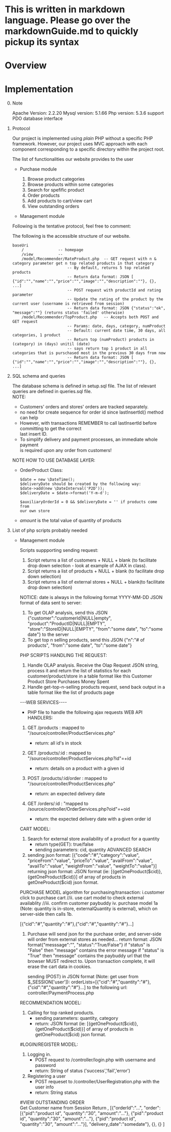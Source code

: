 # This is written in markdown language. Please go over the markdownGuide.md to quickly pickup its syntax
# Overview

# Implementation

0.	Note

	Apache Version: 2.2.20
	Mysql version: 	5.1.66
	Php version: 	5.3.6 support PDO database interface
1.	Protocol
	
	Our project is implemented using *plain* PHP without a specific PHP framework.
	However, our project uses MVC approach with each component corresponding to
	a specific directory within the project root.
	
	The list of functionalities our website provides to the user
	
	*	Purchase module
		
		1.	Browse product categories
		2.	Browse products within some categories
		3.	Search for spefific product
		4.	Order products
		5.	Add products to cart/view cart
		6.	View outstanding orders
		
	*	Management module
	
	Following is the tentative protocol, feel free to comment:
	
	The following is the accessible structure of our website. 
	
		baseUri
			/				-- homepage
			/view			-- 
			/model/Recommender/RateProduct.php	-- GET request with n & category parameter get n top related products in that category
								-- By default, returns 5 top related products
								-- Return data format: JSON [ {"id":"","name":"","price":"","image":"","description":""}, {}, ...]
								-- POST request with productId and rating parameter
								-- Update the rating of the product by the current user (username is retrieved from session)
								-- Return data format: JSON {"status":"ok", "message":""} (returns status 'failed' otherwise)
			/model/Recommender/TopProduct.php	-- Accepts both POST and GET request
								-- Params: date, days, category, numProduct
								-- Default: current date time, 30 days, all categories, 1 product
								-- Return top (numProduct) products in (category) in (days) unitil (date)
								-- says return top 1 product in all categories that is purschased most in the previous 30 days from now
								-- Return data format: JSON [ {"id":"","name":"","price":"","image":"","description":""}, {}, ...]


2.	SQL schema and queries

	The database schema is defined in setup.sql file. The list of relevant queries
	are defined in queries.sql file.  
	NOTE:
	+	Customers' orders and stores' orders are tracked separately.
	+	no need for create sequence for order id since lastInsertId() method can help
	+	However, with transactions REMEMBER to call lastInsertId before committing to get the correct  
		last insert ID.
	+	To simplify delivery and payment processes, an immediate whole payment  
		is required upon any order from customers!
	
	NOTE HOW TO USE DATABASE LAYER:  
	+	OrderProduct Class:  
		
	  		$date = new \DateTime();
			$deliveryDate should be created by the following way:
			$date->add(new \DateInterval('P2D'));
			$deliveryDate = $date->format('Y-m-d');

			$auxiliaryOrderId = 0 && $deliveryDate = '' if products come from
			our own store  
	+	*amount* is the total value of quantity of products
3.	List of php scripts probably needed

	
	+	Management module
		
		Scripts suppporting sending request: 
		
		1.	Script returns a list of customers + NULL + blank (to facilitate
			drop down selection - look at example of AJAX in class).
		2.	Script returns a list of products + NULL + blank (to facilitate
			drop down selection)
		3.	Script returns a list of external stores + NULL + blank(to facilitate
			drop down selection)
		
		NOTICE: date is always in the following format YYYY-MM-DD
		JSON format of data sent to server:
		
		1.	To get OLAP analysis, send this JSON {"customer":"customerId|NULL|empty", "product":"ProductID|NULL|EMPTY",
		 "store":"StoreID|NULL|EMPTY", "from":"some date", "to":"some date"} to the server
		2.	To get top n selling products, send this JSON {"n":"# of products", "from":"some date", "to":"some date"}
		
		PHP SCRIPTS HANDLING THE REQUEST:
		1.	Handle OLAP analysis. Receive the Olap Request JSON string, process it and return the list of statistics for each  
			customer/product/store in a table format like this
				Customer	Product		Store	Purchases	Money Spent
		2.	Handle get-top-n-selling products request, send back output in a table format like the list of products page
		
		---WEB SERVICES----
		+ 	PHP file to handle the following ajax requests
		WEB API HANDLERS:
		1.  GET /products : mapped to "/source/controller/ProductServices.php"
			- return: all id's in stock
			
		2.	GET /products/:id  : mapped to "/source/controller/ProductServices.php?id"=+id
			- return: details on a product with a given id
		
		3.	POST /products/:id/order : mapped to "/source/controller/ProductServices.php"
			- return: an expected delivery date
		
		4.	GET /orders/:id : "mapped to /source/controller/OrderServices.php?oid"=+oid
			- return: the expected delivery date with a given order id
			
		CART MODEL:
		1.	Search for external store availability of a product for a quantity
		    - return type(GET): true/false
		    - sending parameters: cid, quantity
		ADVANCED SEARCH
		1. sending json format: 
			[{"code":"#","category":"value",
			"priceFrom":"value", "priceTo":"value", "availFrom":"value", 
			"availTo":"value", "weightFrom":"value", "weightTo":"value"}]
		   returning json format:
			JSON format (ie: [{getOneProduct($cid)}, {getOneProduct($cid)}]
				of array of products in getOneProduct($cid) json format.
		
		PURCHASE MODEL
		algorithm for purchasing/transaction:
			i.customer click to purchase cart
			//ii. use cart model to check external availablity
			//iii. confirm customer paybuddy
			iv. purchase model 1a (Note: quantity is in-store, 
				externalQuantity is external), which on server-side then calls 1b.
			
		[{"cid":"#","quantity":"#"},{"cid":"#","quantity":"#"}...]
			
		1.	Purchase will send json for the purchase order, and server-side
			will order from external stores as needed...
			return format: JSON format{"messsage":"", "status":"True/False"}
			if "status" is  "False" then "message" contains the error message
			if "status" is "True" then "message" contains the paybuddy url that the browser
			MUST redirect to.
			Upon transaction complete, it will erase the cart data in cookies.
			
			sending (POST) in JSON format (Note: get user from $_SESSION['user']): 
				orderLists=[{"cid":"#","quantity":"#"},{"cid":"#","quantity":"#"}...]
			to the following url: controller/PaymentProcess.php
				
		RECOMMENDATION MODEL:
		1.	Calling for top ranked products.
			- sending parameters: quantity, category
			- return:
				JSON format (ie: [{getOneProduct($cid)}, {getOneProduct($cid)}]
				of array of products in getOneProduct($cid) json format.
		
		#LOGIN/REGISTER MODEL:
		1.	Logging in.
			- POST request to /controller/login.php with username and password
			- return:
				String of status ('success','fail','error')
		2.	Registering a user
			- POST requeset to /controller/UserRegistration.php with the user info
			- return:
				String status

		#VIEW OUTSTANDING ORDER  
		Get Customer name from Session
		Return , [{"orderId":"...",
				  "order":[{"pid":"product id", "quantity":"30", "amount":"..."}, 
						{"pid":"product id", "quantity":"30", "amount":"..."}, 
						{"pid":"product id", "quantity":"30", "amount":"..."}],
				  "delivery_date":"somedate"}, 
				  {}, 
				  {} ]
 
